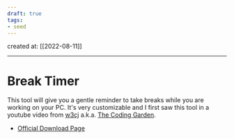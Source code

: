 ```yaml
---
draft: true
tags: 
- seed
---
```

created at: [[2022-08-11]]

---

# Break Timer

This tool will give you a gentle reminder to take breaks while you are working on your PC. It's very customizable and I first saw this tool in a youtube video from [w3cj](https://github.com/w3cj) a.k.a. [The Coding Garden](https://coding.garden/#/).

- [Official Download Page](https://dejal.com/download/?prod=timeout&vers=2.8.1&rel=gen&lang=en&op=show&ref=timeout)
